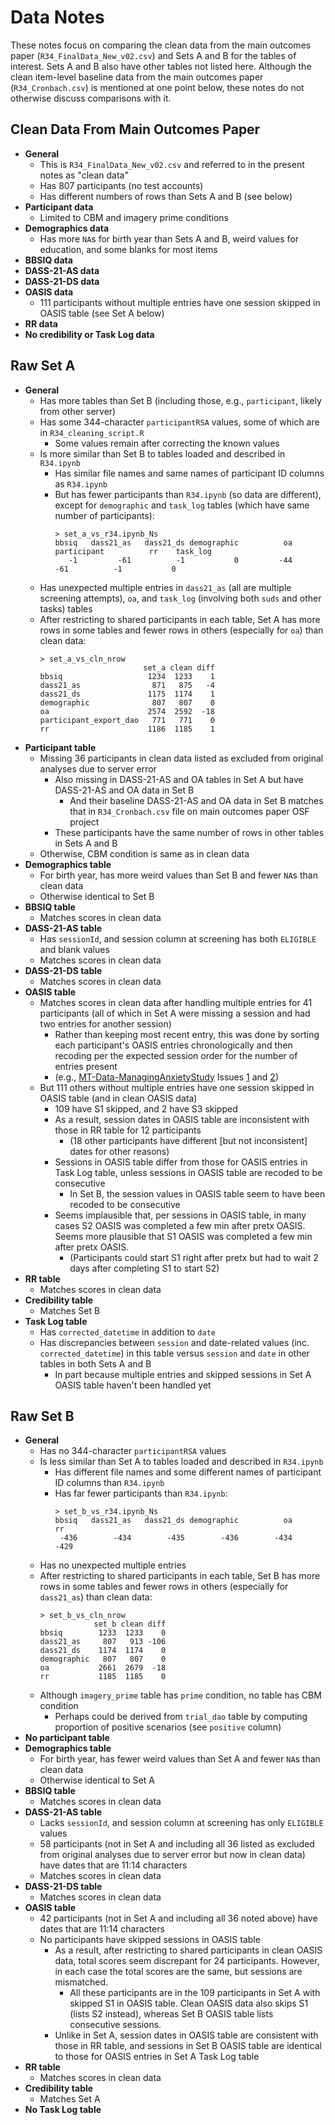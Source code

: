 # Data Notes

These notes focus on comparing the clean data from the main outcomes paper 
(`R34_FinalData_New_v02.csv`) and Sets A and B for the tables of interest. Sets A 
and B also have other tables not listed here. Although the clean item-level baseline 
data from the main outcomes paper (`R34_Cronbach.csv`) is mentioned at one point 
below, these notes do not otherwise discuss comparisons with it.

## Clean Data From Main Outcomes Paper

- **General**
  - This is `R34_FinalData_New_v02.csv` and referred to in the present notes as "clean data"
  - Has 807 participants (no test accounts)
  - Has different numbers of rows than Sets A and B (see below)
- **Participant data**
  - Limited to CBM and imagery prime conditions
- **Demographics data**
  - Has more `NA`s for birth year than Sets A and B, weird values for education, 
  and some blanks for most items
- **BBSIQ data**
- **DASS-21-AS data**
- **DASS-21-DS data**
- **OASIS data**
  - 111 participants without multiple entries have one session skipped in OASIS 
  table (see Set A below)
- **RR data**
- **No credibility or Task Log data**

## Raw Set A

- **General**
  - Has more tables than Set B (including those, e.g., `participant`, likely from other server)
  - Has some 344-character `participantRSA` values, some of which are in `R34_cleaning_script.R`
    - Some values remain after correcting the known values
  - Is more similar than Set B to tables loaded and described in `R34.ipynb`
    - Has similar file names and same names of participant ID columns as `R34.ipynb`
    - But has fewer participants than `R34.ipynb` (so data are different), except for `demographic`
    and `task_log` tables (which have same number of participants):
      ```text
      > set_a_vs_r34.ipynb_Ns
      bbsiq   dass21_as   dass21_ds demographic          oa participant          rr    task_log 
         -1         -61          -1           0         -44         -61          -1           0
      ```
  - Has unexpected multiple entries in `dass21_as` (all are multiple screening attempts), 
  `oa`, and `task_log` (involving both `suds` and other tasks) tables
  - After restricting to shared participants in each table, Set A has more rows
  in some tables and fewer rows in others (especially for `oa`) than clean data:
    ```text
    > set_a_vs_cln_nrow
                           set_a clean diff
    bbsiq                   1234  1233    1
    dass21_as                871   875   -4
    dass21_ds               1175  1174    1
    demographic              807   807    0
    oa                      2574  2592  -18
    participant_export_dao   771   771    0
    rr                      1186  1185    1
    ```
- **Participant table**
  - Missing 36 participants in clean data listed as excluded from original analyses
  due to server error
    - Also missing in DASS-21-AS and OA tables in Set A but have DASS-21-AS and OA data in Set B
      - And their baseline DASS-21-AS and OA data in Set B matches that in `R34_Cronbach.csv`
      file on main outcomes paper OSF project
    - These participants have the same number of rows in other tables in Sets A and B
  - Otherwise, CBM condition is same as in clean data
- **Demographics table**
  - For birth year, has more weird values than Set B and fewer `NA`s than clean data
  - Otherwise identical to Set B
- **BBSIQ table**
  - Matches scores in clean data
- **DASS-21-AS table**
  - Has `sessionId`, and session column at screening has both `ELIGIBLE` and blank values
  - Matches scores in clean data
- **DASS-21-DS table**
  - Matches scores in clean data
- **OASIS table**
  - Matches scores in clean data after handling multiple entries for 41 participants 
  (all of which in Set A were missing a session and had two entries for another session)
    - Rather than keeping most recent entry, this was done by sorting each participant's 
    OASIS entries chronologically and then recoding per the expected session order for the 
    number of entries present
    - (e.g., [MT-Data-ManagingAnxietyStudy][ma-repo] Issues [1][ma-repo-issue1] and 
    [2][ma-repo-issue2])
  - But 111 others without multiple entries have one session skipped in OASIS table 
  (and in clean OASIS data)
    - 109 have S1 skipped, and 2 have S3 skipped
    - As a result, session dates in OASIS table are inconsistent with those in 
    RR table for 12 participants
      - (18 other participants have different [but not inconsistent] dates for other reasons)
    - Sessions in OASIS table differ from those for OASIS entries in Task Log table,
    unless sessions in OASIS table are recoded to be consecutive
      - In Set B, the session values in OASIS table seem to have been recoded to be consecutive
    - Seems implausible that, per sessions in OASIS table, in many cases S2 OASIS 
    was completed a few min after pretx OASIS. Seems more plausible that S1 OASIS 
    was completed a few min after pretx OASIS.
      - (Participants could start S1 right after pretx but had to wait 2 days after
      completing S1 to start S2)
- **RR table**
  - Matches scores in clean data
- **Credibility table**
  - Matches Set B
- **Task Log table**
  - Has `corrected_datetime` in addition to `date`
  - Has discrepancies between `session` and date-related values (inc. `corrected_datetime`)
  in this table versus `session` and `date` in other tables in both Sets A and B
    - In part because multiple entries and skipped sessions in Set A OASIS table haven't been 
    handled yet

## Raw Set B

- **General**
  - Has no 344-character `participantRSA` values
  - Is less similar than Set A to tables loaded and described in `R34.ipynb`
    - Has different file names and some different names of participant ID columns
    than `R34.ipynb`
    - Has far fewer participants than `R34.ipynb`:
      ```text
      > set_b_vs_r34.ipynb_Ns
      bbsiq   dass21_as   dass21_ds demographic          oa          rr 
       -436        -434        -435        -436        -434        -429
      ```
  - Has no unexpected multiple entries
  - After restricting to shared participants in each table, Set B has more rows in some 
  tables and fewer rows in others (especially for `dass21_as`) than clean data:
    ```text
    > set_b_vs_cln_nrow
                set_b clean diff
    bbsiq        1233  1233    0
    dass21_as     807   913 -106
    dass21_ds    1174  1174    0
    demographic   807   807    0
    oa           2661  2679  -18
    rr           1185  1185    0
    ```
  - Although `imagery_prime` table has `prime` condition, no table has CBM condition
    - Perhaps could be derived from `trial_dao` table by computing proportion of
    positive scenarios (see `positive` column)
- **No participant table**
- **Demographics table**
  - For birth year, has fewer weird values than Set A and fewer `NA`s than clean data
  - Otherwise identical to Set A
- **BBSIQ table**
  - Matches scores in clean data
- **DASS-21-AS table**
  - Lacks `sessionId`, and session column at screening has only `ELIGIBLE` values
  - 58 participants (not in Set A and including all 36 listed as excluded from original 
  analyses due to server error but now in clean data) have dates that are 11:14 characters
  - Matches scores in clean data
- **DASS-21-DS table**
  - Matches scores in clean data
- **OASIS table**
  - 42 participants (not in Set A and including all 36 noted above) have dates that are 
  11:14 characters
  - No participants have skipped sessions in OASIS table
    - As a result, after restricting to shared participants in clean OASIS data, 
    total scores seem discrepant for 24 participants. However, in each case the 
    total scores are the same, but sessions are mismatched.
      - All these participants are in the 109 participants in Set A with skipped 
      S1 in OASIS table. Clean OASIS data also skips S1 (lists S2 instead), whereas 
      Set B OASIS table lists consecutive sessions.
    - Unlike in Set A, session dates in OASIS table are consistent with those in RR table,
    and sessions in Set B OASIS table are identical to those for OASIS entries in 
    Set A Task Log table
- **RR table**
  - Matches scores in clean data
- **Credibility table**
  - Matches Set A
- **No Task Log table**

<!-- Reference Links -->

[ma-repo]: https://github.com/TeachmanLab/MT-Data-ManagingAnxietyStudy
[ma-repo-issue1]: https://github.com/TeachmanLab/MT-Data-ManagingAnxietyStudy/issues/1#issue-403285089
[ma-repo-issue2]: https://github.com/TeachmanLab/MT-Data-ManagingAnxietyStudy/issues/2#issue-403285690
[ma-repo-issue9]: https://github.com/TeachmanLab/MT-Data-ManagingAnxietyStudy/issues/9#issue-3457953028
[ma-repo-issue10]: https://github.com/TeachmanLab/MT-Data-ManagingAnxietyStudy/issues/10#issue-3458115537